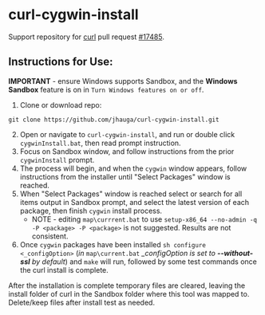 # curl-cygwin-install
Support repository for [curl](https://github.com/curl/curl) pull request [#17485](https://github.com/curl/curl/pull/17485).

## Instructions for Use:

**IMPORTANT** - ensure Windows supports Sandbox, and the **Windows Sandbox** feature is on in `Turn Windows features on or off`.

1. Clone or download repo:

`git clone https://github.com/jhauga/curl-cygwin-install.git`

2. Open or navigate to `curl-cygwin-install`, and run or double click `cygwinInstall.bat`, then read prompt instruction.
3. Focus on Sandbox window, and follow instructions from the prior `cygwinInstall` prompt.
4. The process will begin, and when the `cygwin` window appears, follow instructions from the installer until "Select Packages" window is reached.
5. When "Select Packages" window is reached select or search for all items output in Sandbox prompt, and select the latest version of each package, then finish `cygwin` install process.
    - NOTE - editing `map\currrent.bat` to use `setup-x86_64 --no-admin -q -P <package> -P <package>` is not suggested. Results are not consistent.
6. Once `cygwin` packages have been installed `sh configure <_configOption>` (*in* `map\current.bat` *_configOption is set to **--without-ssl** by default*) and `make` will run, followed by some test commands once the curl install is complete.

After the installation is complete temporary files are cleared, leaving the install folder of curl in the Sandbox folder where this tool was mapped to. Delete/keep files after install test as needed.